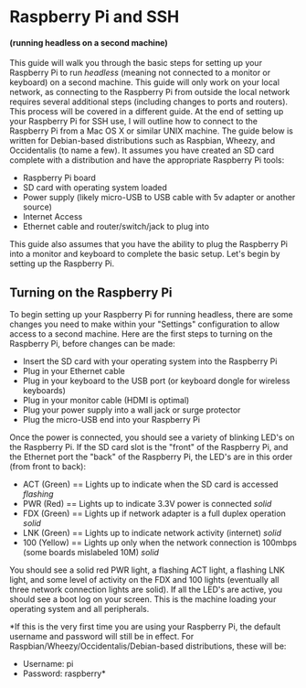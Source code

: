 # Raspberry Pi and SSH #
#### (running headless on a second machine) ####

This guide will walk you through the basic steps for setting up your Raspberry Pi to run *headless* (meaning not connected to a monitor or keyboard) on a second machine. This guide will only work on your local network, as connecting to the Raspberry Pi from outside the local network requires several additional steps (including changes to ports and routers). This process will be covered in a different guide. At the end of setting up your Raspberry Pi for SSH use, I will outline how to connect to the Raspberry Pi from a Mac OS X or similar UNIX machine. The guide below is written for Debian-based distributions such as Raspbian, Wheezy, and Occidentalis (to name a few). It assumes you have created an SD card complete with a distribution and have the appropriate Raspberry Pi tools:

* Raspberry Pi board
* SD card with operating system loaded
* Power supply (likely micro-USB to USB cable with 5v adapter or another source)
* Internet Access
* Ethernet cable and router/switch/jack to plug into

This guide also assumes that you have the ability to plug the Raspberry Pi into a monitor and keyboard to complete the basic setup. Let's begin by setting up the Raspberry Pi.

## Turning on the Raspberry Pi ##

To begin setting up your Raspberry Pi for running headless, there are some changes you need to make within your "Settings" configuration to allow access to a second machine. Here are the first steps to turning on the Raspberry Pi, before changes can be made:

* Insert the SD card with your operating system into the Raspberry Pi
* Plug in your Ethernet cable
* Plug in your keyboard to the USB port (or keyboard dongle for wireless keyboards)
* Plug in your monitor cable (HDMI is optimal)
* Plug your power supply into a wall jack or surge protector 
* Plug the micro-USB end into your Raspberry Pi

Once the power is connected, you should see a variety of blinking LED's on the Raspberry Pi. If the SD card slot is the "front" of the Raspberry Pi, and the Ethernet port the "back" of the Raspberry Pi, the LED's are in this order (from front to back):

* ACT (Green) == Lights up to indicate when the SD card is accessed *flashing*
* PWR (Red) == Lights up to indicate 3.3V power is connected *solid*
* FDX (Green) == Lights up if network adapter is a full duplex operation *solid*
* LNK (Green) == Lights up to indicate network activity (internet) *solid*
* 100 (Yellow) == Lights up only when the network connection is 100mbps (some boards mislabeled 10M) *solid*

You should see a solid red PWR light, a flashing ACT light, a flashing LNK light, and some level of activity on the FDX and 100 lights (eventually all three network connection lights are solid). If all the LED's are active, you should see a boot log on your screen. This is the machine loading your operating system and all peripherals. 

*If this is the very first time you are using your Raspberry Pi, the default username and password will still be in effect. For Raspbian/Wheezy/Occidentalis/Debian-based distributions, these will be:
* Username: pi
* Password: raspberry*

